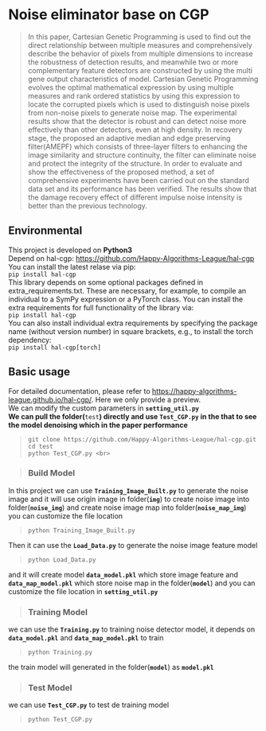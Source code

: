 # Noise eliminator base on CGP
> In this paper, Cartesian Genetic Programming is used to find out the direct relationship between multiple measures and comprehensively describe the behavior of pixels from multiple dimensions to increase the robustness of detection results, and meanwhile two or more complementary feature detectors are constructed by using the multi gene output characteristics of model. Cartesian Genetic Programming evolves the optimal mathematical expression by using multiple measures and rank ordered statistics by using this expression to locate the corrupted pixels which is used to distinguish noise pixels from non-noise pixels to generate noise map. The experimental results show that the detector is robust and can detect noise more effectively than other detectors, even at high density. In recovery stage, the proposed an adaptive median and edge preserving filter(AMEPF) which consists of three-layer filters to enhancing the image similarity and structure continuity, the filter can eliminate noise and protect the integrity of the structure. In order to evaluate and show the effectiveness of the proposed method, a set of comprehensive experiments have been carried out on the standard data set and its performance has been verified. The results show that the damage recovery effect of different impulse noise intensity is better than the previous technology.

## Environmental 
 This project is developed on **Python3**<br>
Depend on hal-cgp: https://github.com/Happy-Algorithms-League/hal-cgp <br>
You can install the latest relase via pip:<br>
```pip install hal-cgp```<br>
This library depends on some optional packages defined in extra_requirements.txt. These are necessary, for example, to compile an individual to a SymPy expression or a PyTorch class. You can install the extra requirements for full functionality of the library via:<br>
```pip install hal-cgp```<br>
You can also install individual extra requirements by specifying the package name (without version number) in square brackets, e.g., to install the torch dependency:<br>
`pip install hal-cgp[torch]`<br>
## Basic usage
For detailed documentation, please refer to https://happy-algorithms-league.github.io/hal-cgp/. Here we only provide a preview.<br>
We can modify the custom parameters in **`setting_util.py`**<br>
**We can pull the folder(**`test`**) directly and use **`Test_CGP.py`** in the that to see the model denoising which in the paper performance**
> ```
> git clone https://github.com/Happy-Algorithms-League/hal-cgp.git
> cd test
> python Test_CGP.py <br> 
> ```

> ### Build Model
In this project we can use **`Training_Image_Built.py`** to generate the noise image and it will use origin image in folder(**`img`**) to create noise image into folder(**`noise_img`**) and create noise image map into folder(**`noise_map_img`**) you can customize the file location<br>
> `python Training_Image_Built.py`<br>

Then it can use the **`Load_Data.py`** to generate the noise image feature model<br>
> `python Load_Data.py`<br>

and it will create model **`data_model.pkl`** which store image feature and **`data_map_model.pkl`** which store noise map in the folder(**`model`**) and you can customize the file location in **`setting_util.py`**
> ### Training Model
we can use the **`Training.py`** to training noise detector model, it depends on **`data_model.pkl`** and **`data_map_model.pkl`** to train
> `python Training.py`<br>

the train model will generated in the folder(**`model`**) as **`model.pkl`**
> ### Test Model
we can use **`Test_CGP.py`** to test de training model
> `python Test_CGP.py`<br>



 



